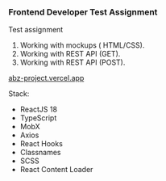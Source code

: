 ### Frontend Developer Test Assignment

Test assignment
1. Working with mockups ( HTML/CSS).
2. Working with REST API (GET).
3. Working with REST API (POST).

[abz-project.vercel.app](abz-project.vercel.app)

Stack:

* ReactJS 18
* TypeScript
* MobX
* Axios
* React Hooks
* Classnames
* SCSS
* React Content Loader
